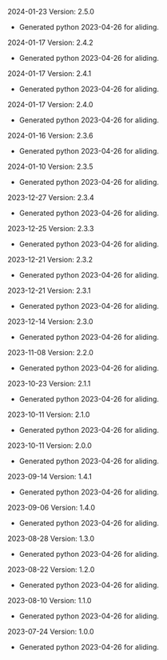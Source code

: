 2024-01-23 Version: 2.5.0
- Generated python 2023-04-26 for aliding.

2024-01-17 Version: 2.4.2
- Generated python 2023-04-26 for aliding.

2024-01-17 Version: 2.4.1
- Generated python 2023-04-26 for aliding.

2024-01-17 Version: 2.4.0
- Generated python 2023-04-26 for aliding.

2024-01-16 Version: 2.3.6
- Generated python 2023-04-26 for aliding.

2024-01-10 Version: 2.3.5
- Generated python 2023-04-26 for aliding.

2023-12-27 Version: 2.3.4
- Generated python 2023-04-26 for aliding.

2023-12-25 Version: 2.3.3
- Generated python 2023-04-26 for aliding.

2023-12-21 Version: 2.3.2
- Generated python 2023-04-26 for aliding.

2023-12-21 Version: 2.3.1
- Generated python 2023-04-26 for aliding.

2023-12-14 Version: 2.3.0
- Generated python 2023-04-26 for aliding.

2023-11-08 Version: 2.2.0
- Generated python 2023-04-26 for aliding.

2023-10-23 Version: 2.1.1
- Generated python 2023-04-26 for aliding.

2023-10-11 Version: 2.1.0
- Generated python 2023-04-26 for aliding.

2023-10-11 Version: 2.0.0
- Generated python 2023-04-26 for aliding.

2023-09-14 Version: 1.4.1
- Generated python 2023-04-26 for aliding.

2023-09-06 Version: 1.4.0
- Generated python 2023-04-26 for aliding.

2023-08-28 Version: 1.3.0
- Generated python 2023-04-26 for aliding.

2023-08-22 Version: 1.2.0
- Generated python 2023-04-26 for aliding.

2023-08-10 Version: 1.1.0
- Generated python 2023-04-26 for aliding.

2023-07-24 Version: 1.0.0
- Generated python 2023-04-26 for aliding.


